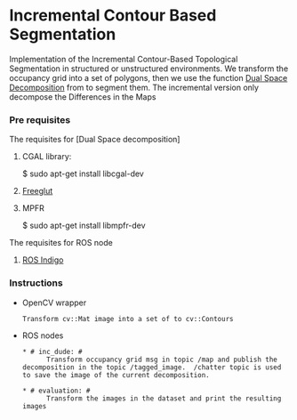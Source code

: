 # Incremental Contour Based Segmentation #

Implementation of the Incremental Contour-Based Topological Segmentation  in structured or unstructured environments.
We transform the occupancy grid into a set of polygons, then we use the function  [Dual Space Decomposition](http://masc.cs.gmu.edu/wiki/Dude2D) from to segment them. The incremental version only decompose the Differences in the Maps



### Pre requisites ###

The requisites for [Dual Space decomposition]

1. CGAL library:

      $ sudo apt-get install libcgal-dev

2. [Freeglut](http://freeglut.sourceforge.net/)

3. MPFR

      $ sudo apt-get install libmpfr-dev
      
The requisites for ROS node

1. [ROS Indigo](http://wiki.ros.org/indigo)


### Instructions ###

* OpenCV wrapper

      Transform cv::Mat image into a set of to cv::Contours

* ROS nodes

      * # inc_dude: #
            Transform occupancy grid msg in topic /map and publish the decomposition in the topic /tagged_image.  /chatter topic is used to save the image of the current decomposition.
            
      * # evaluation: #
            Transform the images in the dataset and print the resulting images











